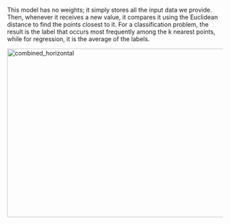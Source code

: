 This model has no weights; it simply stores all the input data we provide. 
Then, whenever it receives a new value, it compares it using the Euclidean distance to find the points closest to it. 
For a classification problem, the result is the label that occurs most frequently among the k nearest points, while for regression, it is the average of the labels.

<img width="1708" height="394" alt="combined_horizontal" src="https://github.com/user-attachments/assets/eede9f5c-2c3d-4525-9c19-8629fa880237" />





